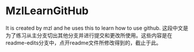# MzlLearnGitHub
It is created by mzl and he uses this to learn how to use github.
这段中文是为了练习从主分支切出其他分支并进行提交和更改所使用。这些内容是在readme-edits分支中，点开readme文件所修改得到的，截止于此。
